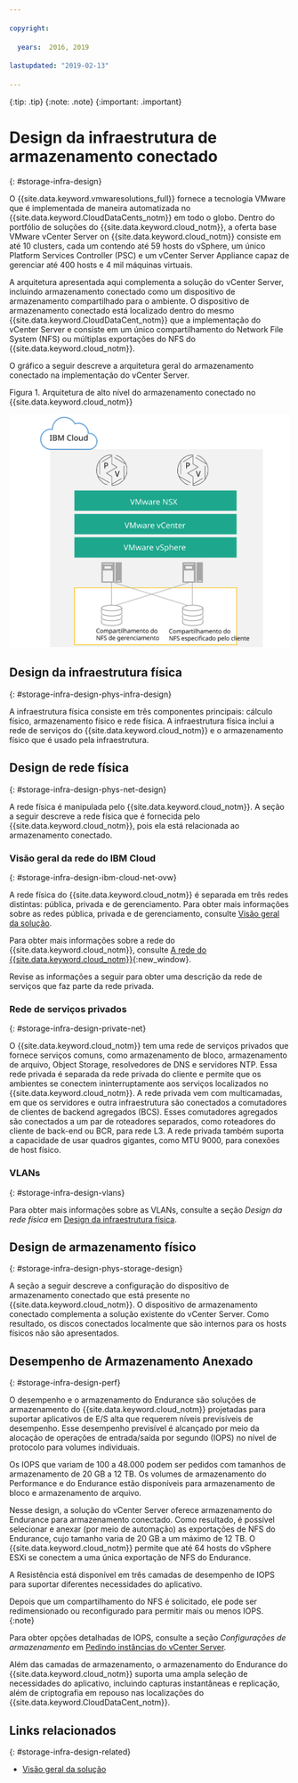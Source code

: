```yaml
---

copyright:

  years:  2016, 2019

lastupdated: "2019-02-13"

---
```


{:tip: .tip}
{:note: .note}
{:important: .important}

# Design da infraestrutura de armazenamento conectado
{: #storage-infra-design}

O {{site.data.keyword.vmwaresolutions_full}} fornece a tecnologia VMware que é implementada de maneira automatizada no {{site.data.keyword.CloudDataCents_notm}} em todo o globo. Dentro do portfólio de soluções do {{site.data.keyword.cloud_notm}}, a oferta base VMware vCenter Server on {{site.data.keyword.cloud_notm}} consiste em até 10 clusters, cada um contendo até 59 hosts do vSphere, um único Platform Services Controller (PSC) e um vCenter Server Appliance capaz de gerenciar até 400 hosts e 4 mil máquinas virtuais.

A arquitetura apresentada aqui complementa a solução do vCenter Server, incluindo armazenamento conectado como um dispositivo de armazenamento compartilhado para o ambiente. O dispositivo de armazenamento conectado está localizado dentro do mesmo {{site.data.keyword.CloudDataCent_notm}} que a implementação do vCenter Server e consiste em um único compartilhamento do Network File System (NFS) ou múltiplas exportações do NFS do {{site.data.keyword.cloud_notm}}.

O gráfico a seguir descreve a arquitetura geral do armazenamento conectado na implementação do vCenter Server.

Figura 1. Arquitetura de alto nível do armazenamento conectado no {{site.data.keyword.cloud_notm}}

![Arquitetura de armazenamento conectado](../solution/physical_nfs.svg "Arquitetura de alto nível do armazenamento conectado no IBM Cloud")

## Design da infraestrutura física
{: #storage-infra-design-phys-infra-design}

A infraestrutura física consiste em três componentes principais: cálculo físico, armazenamento físico e rede física. A infraestrutura física inclui a rede de serviços do {{site.data.keyword.cloud_notm}} e o armazenamento físico que é usado pela infraestrutura.

## Design de rede física
{: #storage-infra-design-phys-net-design}

A rede física é manipulada pelo {{site.data.keyword.cloud_notm}}. A seção a seguir descreve a rede física que é fornecida pelo {{site.data.keyword.cloud_notm}}, pois ela está relacionada ao armazenamento conectado.

### Visão geral da rede do IBM Cloud
{: #storage-infra-design-ibm-cloud-net-ovw}

A rede física do {{site.data.keyword.cloud_notm}} é separada em três redes distintas: pública, privada e de gerenciamento. Para obter mais informações sobre as redes pública, privada e de gerenciamento, consulte [Visão geral da solução](/docs/services/vmwaresolutions/archiref/solution?topic=vmware-solutions-solution_overview).

Para obter mais informações sobre a rede do {{site.data.keyword.cloud_notm}}, consulte [A rede do {{site.data.keyword.cloud_notm}}](https://www.ibm.com/cloud-computing/bluemix/our-network){:new_window}.

Revise as informações a seguir para obter uma descrição da rede de serviços que faz parte da rede privada.

### Rede de serviços privados
{: #storage-infra-design-private-net}

O {{site.data.keyword.cloud_notm}} tem uma rede de serviços privados que fornece serviços comuns, como armazenamento de bloco, armazenamento de arquivo, Object Storage, resolvedores de DNS e servidores NTP. Essa rede privada é separada da rede privada do cliente e permite que os ambientes se conectem ininterruptamente aos serviços localizados no {{site.data.keyword.cloud_notm}}. A rede privada vem com multicamadas, em que os servidores e outra infraestrutura são conectados a comutadores de clientes de backend agregados (BCS). Esses comutadores agregados são conectados a um par de roteadores separados, como roteadores do cliente de back-end ou BCR, para rede L3. A rede privada também suporta a capacidade de usar quadros gigantes, como MTU 9000, para conexões de host físico.

### VLANs
{: #storage-infra-design-vlans}

Para obter mais informações sobre as VLANs, consulte a seção _Design da rede física_ em [Design da infraestrutura física](/docs/services/vmwaresolutions/archiref/solution?topic=vmware-solutions-design_physicalinfrastructure).

## Design de armazenamento físico
{: #storage-infra-design-phys-storage-design}

A seção a seguir descreve a configuração do dispositivo de armazenamento conectado que está presente no {{site.data.keyword.cloud_notm}}. O dispositivo de armazenamento conectado complementa a solução existente do vCenter Server. Como resultado, os discos conectados localmente que são internos para os hosts físicos não são apresentados.

## Desempenho de Armazenamento Anexado
{: #storage-infra-design-perf}

O desempenho e o armazenamento do Endurance são soluções de armazenamento do {{site.data.keyword.cloud_notm}} projetadas para suportar aplicativos de E/S alta que requerem níveis previsíveis de desempenho. Esse desempenho previsível é alcançado por meio da alocação de operações de entrada/saída por segundo (IOPS) no nível de protocolo para volumes individuais.

Os IOPS que variam de 100 a 48.000 podem ser pedidos com tamanhos de armazenamento de 20 GB a 12 TB. Os volumes de armazenamento do Performance e do Endurance estão disponíveis para armazenamento de bloco e armazenamento de arquivo.

Nesse design, a solução do vCenter Server oferece armazenamento do Endurance para armazenamento conectado. Como resultado, é possível selecionar e anexar (por meio de automação) as exportações de NFS do Endurance, cujo tamanho varia de 20 GB a um máximo de 12 TB. O {{site.data.keyword.cloud_notm}} permite que até 64 hosts do vSphere ESXi se conectem a uma única exportação de NFS do Endurance.

A Resistência está disponível em três camadas de desempenho de IOPS para suportar diferentes necessidades
do aplicativo.

Depois que um compartilhamento do NFS é solicitado, ele pode ser redimensionado ou reconfigurado para permitir mais ou menos IOPS.
{:note}

Para obter opções detalhadas de IOPS, consulte a seção _Configurações de armazenamento_ em [Pedindo instâncias do vCenter Server](/docs/services/vmwaresolutions/vcenter?topic=vmware-solutions-vc_orderinginstance).

Além das camadas de armazenamento, o armazenamento do Endurance do {{site.data.keyword.cloud_notm}} suporta uma ampla seleção de necessidades do aplicativo, incluindo capturas instantâneas e replicação, além de criptografia em repouso nas localizações do {{site.data.keyword.CloudDataCent_notm}}.

## Links relacionados
{: #storage-infra-design-related}

* [Visão geral da solução](/docs/services/vmwaresolutions/archiref/solution?topic=vmware-solutions-solution_overview)
